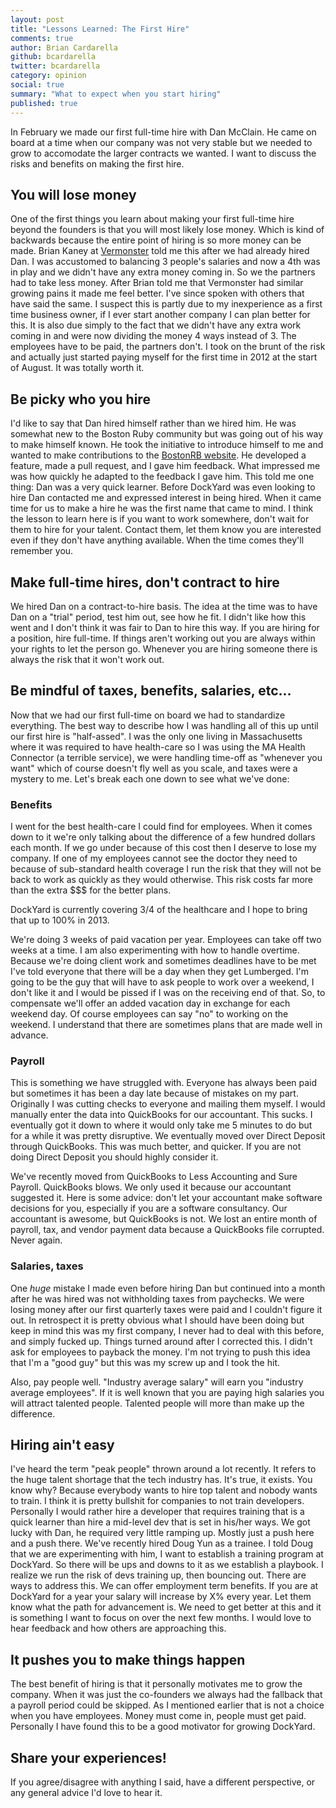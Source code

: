 ```yaml
---
layout: post
title: "Lessons Learned: The First Hire"
comments: true
author: Brian Cardarella
github: bcardarella
twitter: bcardarella
category: opinion
social: true
summary: "What to expect when you start hiring"
published: true
---
```


In February we made our first full-time hire with Dan McClain. He came
on board at a time when our company was not very stable but we needed to
grow to accomodate the larger contracts we wanted. I want to discuss the
risks and benefits on making the first hire.

## You will lose money ##

One of the first things you learn about making your first full-time hire
beyond the founders is that you will most likely lose money. Which is
kind of backwards because the entire point of hiring is so more money
can be made. Brian Kaney at [Vermonster](http://vermonster.com) told me this after we had already
hired Dan. I was accustomed to balancing 3 people's salaries and now a
4th was in play and we didn't have any extra money coming in. So we the
partners had to take less money. After Brian told me that Vermonster had
similar growing pains it made me feel better. I've since spoken with
others that have said the same. I suspect this is partly due to my
inexperience as a first time business owner, if I ever start another
company I can plan better for this. It is also due simply to the fact
that we didn't have any extra work coming in and were now dividing the
money 4 ways instead of 3. The employees have to be paid, the partners
don't. I took on the brunt of the risk and actually just started paying
myself for the first time in 2012 at the start of August. It was totally
worth it.

## Be picky who you hire ##

I'd like to say that Dan hired himself rather than we hired him. He was
somewhat new to the Boston Ruby community but was going out of his way
to make himself known. He took the initiative to introduce himself to
me and wanted to make contributions to the [BostonRB website](https://github.com/bostonrb/bostonrb).
He developed a feature, made a pull request, and I gave him feedback.
What impressed me was how quickly he adapted to the feedback I gave him.
This told me one thing: Dan was a very quick learner. Before DockYard
was even looking to hire Dan contacted me and expressed interest in
being hired. When it came time for us to make a hire he was the first
name that came to mind. I think the lesson to learn here is if you want
to work somewhere, don't wait for them to hire for your talent. Contact
them, let them know you are interested even if they don't have anything
available. When the time comes they'll remember you.

## Make full-time hires, don't contract to hire ##

We hired Dan on a contract-to-hire basis. The idea at the time was to
have Dan on a "trial" period, test him out, see how he fit. I didn't
like how this went and I don't think it was fair to Dan to hire this
way. If you are hiring for a position, hire full-time. If things aren't
working out you are always within your rights to let the person go.
Whenever you are hiring someone there is always the risk that it won't
work out.

## Be mindful of taxes, benefits, salaries, etc... ##

Now that we had our first full-time on board we had to standardize
everything. The best way to describe how I was handling all of this up
until our first hire is "half-assed". I was the only one living in
Massachusetts where it was required to have health-care so I was using
the MA Health Connector (a terrible service), we were handling time-off
as "whenever you want" which of course doesn't fly well as you scale,
and taxes were a mystery to me. Let's break each one down to see what
we've done:

### Benefits ###

I went for the best health-care I could find for employees. When it
comes down to it we're only talking about the difference of a few hundred
dollars each month. If we go under because of this cost then I deserve
to lose my company. If one of my employees cannot see the doctor they
need to because of sub-standard health coverage I run the risk that they
will not be back to work as quickly as they would otherwise. This risk
costs far more than the extra $$$ for the better plans.

DockYard is currently covering 3/4 of the healthcare and I hope to bring
that up to 100% in 2013.

We're doing 3 weeks of paid vacation per year. Employees can take off
two weeks at a time. I am also experimenting with how to handle
overtime. Because we're doing client work and sometimes deadlines have
to be met I've told everyone that there will be a day when they get
Lumberged. I'm going to be the guy that will have to ask people to work
over a weekend, I don't like it and I would be pissed if I was on the
receiving end of that. So, to compensate we'll offer an added vacation
day in exchange for each weekend day. Of course employees can say "no"
to working on the weekend. I understand that there are sometimes plans
that are made well in advance.

### Payroll ###

This is something we have struggled with. Everyone has always been paid
but sometimes it has been a day late because of mistakes on my part.
Originally I was cutting checks to everyone and mailing them myself. I
would manually enter the data into QuickBooks for our accountant. This
sucks. I eventually got it down to where it would only take me 5 minutes
to do but for a while it was pretty disruptive. We eventually moved over
Direct Deposit through QuickBooks. This was much better, and quicker. If
you are not doing Direct Deposit you should highly consider it.

We've recently moved from QuickBooks to Less Accounting and Sure
Payroll. QuickBooks blows. We only used it because our accountant
suggested it. Here is some advice: don't let your accountant make
software decisions for you, especially if you are a software
consultancy. Our accountant is awesome, but QuickBooks is not. We lost
an entire month of payroll, tax, and vendor payment data because a
QuickBooks file corrupted. Never again.

### Salaries, taxes ###

One *huge* mistake I made even before hiring Dan but continued into a
month after he was hired was not withholding taxes from paychecks. We
were losing money after our first quarterly taxes were paid and I couldn't figure it out. In retrospect it is
pretty obvious what I should have been doing but keep in mind this was
my first company, I never had to deal with this before, and simply
fucked up. Things turned around after I corrected this. I didn't ask for
employees to payback the money. I'm not trying to push this idea that
I'm a "good guy" but this was my screw up and I took the hit.

Also, pay people well. "Industry average salary" will earn you "industry
average employees". If it is well known that you are paying high
salaries you will attract talented people. Talented people will more
than make up the difference.

## Hiring ain't easy ##

I've heard the term "peak people" thrown around a lot recently. It
refers to the huge talent shortage that the tech industry has. It's
true, it exists. You know why? Because everybody wants to hire top
talent and nobody wants to train. I think it is pretty bullshit for
companies to not train developers. Personally I would rather hire a
developer that requires training that is a quick learner than hire a
mid-level dev that is set in his/her ways. We got lucky with Dan, he
required very little ramping up. Mostly just a push here and a push
there. We've recently hired Doug Yun as a trainee. I told Doug that we
are experimenting with him, I want to establish a training program at
DockYard. So there will be ups and downs to it as we establish a
playbook. I realize we run the risk of devs training up, then bouncing
out. There are ways to address this. We can offer employment term
benefits. If you are at DockYard for a year your salary will increase by
X% every year. Let them know what the path for advancement is. We need
to get better at this and it is something I want to focus on over the next
few months. I would love to hear feedback and how others are
approaching this.

## It pushes you to make things happen ##

The best benefit of hiring is that it personally motivates me to grow
the company. When it was just the co-founders we always had the fallback 
that a payroll period could be skipped. As I mentioned earlier that is
not a choice when you have employees. Money must come in, people must
get paid. Personally I have found this to be a good motivator for
growing DockYard.

## Share your experiences! ##

If you agree/disagree with anything I said, have a different
perspective, or any general advice I'd love to hear it.
